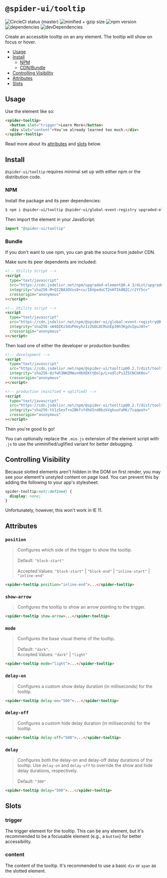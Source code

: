 # `@spider-ui/tooltip`

![CircleCI status (master)](https://badgen.net/circleci/github/geotrev/spider-ui/master) ![minified + gzip size](https://badgen.net/bundlephobia/minzip/@spider-ui/tooltip) ![npm version](https://badgen.net/npm/v/@spider-ui/tooltip) ![dependencies](https://badgen.net/david/dep/geotrev/spider-ui/packages/tooltip) ![devDependencies](https://badgen.net/david/dev/geotrev/spider-ui/packages/tooltip)

Create an accessible tooltip on an any element. The tooltip will show on focus or hover.

- [Usage](#usage)
- [Install](#install)
  - [NPM](#npm)
  - [CDN/Bundle](#cdn-bundle)
- [Controlling Visibility](#controlling-visibility)
- [Attributes](#attributes)
- [Slots](#slots)

## Usage

Use the element like so:

```html
<spider-tooltip>
  <button slot="trigger">Learn More</button>
  <div slot="content">You've already learned too much.</div>
</spider-tooltip>
```

Read more about its [attributes](#attributes) and [slots](#slots) below.

## Install

`@spider-ui/tooltip` requires minimal set up with either npm or the distribution code.

### NPM

Install the package and its peer dependencies:

```sh
$ npm i @spider-ui/tooltip @spider-ui/global-event-registry upgraded-element
```

Then import the element in your JavaScript:

```js
import "@spider-ui/tooltip"
```

### Bundle

If you don't want to use npm, you can grab the source from jsdelivr CDN.

Make sure its peer dependents are included:

```html
<!-- Utility Script -->
<script
  type="text/javascript"
  src="https://cdn.jsdelivr.net/npm/upgraded-element@0.4.3/dist/upgraded-element.min.js"
  integrity="sha256-M+QI2BA3OVos8+cu/I6VpedoCT2nH7Ik0B2C/r2Yf5c="
  crossorigin="anonymous"
></script>

<!-- Utility script -->
<script
  type="text/javascript"
  src="https://cdn.jsdelivr.net/npm/@spider-ui/global-event-registry@0.2.7/dist/global-event-registry.min.js"
  integrity="sha256-sW4QIKz3duPUoyhz1zZGOLDCMunEp30h3KgdsIpuJAY="
  crossorigin="anonymous"
></script>
```

Then load one of either the developer or production bundles:

```html
<!-- development -->
<script
  type="text/javascript"
  src="https://cdn.jsdelivr.net/npm/@spider-ui/tooltip@0.2.7/dist/tooltip.js"
  integrity="sha256-0zfwh3NHZMAu+HbXEKttDolp/L+odlcPs2Z5CNCbK0o="
  crossorigin="anonymous"
></script>

<!-- production (minified + uglified) -->
<script
  type="text/javascript"
  src="https://cdn.jsdelivr.net/npm/@spider-ui/tooltip@0.2.7/dist/tooltip.min.js"
  integrity="sha256-tV1z5exT+o2BkfsYdhUInd8bzkVghuuYaRK/7iqqwaY="
  crossorigin="anonymous"
></script>
```

Then you're good to go!

You can optionally replace the `.min.js` extension of the element script with `.js` to use the unminified/uglified variant for better debugging.

## Controlling Visibility

Because slotted elements aren't hidden in the DOM on first render, you may see your element's unstyled content on page load. You can prevent this by adding the following to your app's stylesheet:

```css
spider-tooltip:not(:defined) {
  display: none;
}
```

Unfortunately, however, this won't work in IE 11.

## Attributes

### `position`

> Configures which side of the trigger to show the tooltip.<br/><br/>Default: `"block-start"`<br/><br/>Accepted Values: `"block-start"` | `"block-end"` | `"inline-start"` | `"inline-end"`

```html
<spider-tooltip position="inline-end">...</spider-tooltip>
```

### `show-arrow`

> Configures the tooltip to show an arrow pointing to the trigger.

```html
<spider-tooltip show-arrow>...</spider-tooltip>
```

### `mode`

> Configures the base visual theme of the tooltip.<br/><br/>Default: `"dark"`.<br/>Accepted Values: `"dark"` | `"light"`

```html
<spider-tooltip mode="light">...</spider-tooltip>
```

### `delay-on`

> Configures a custom show delay duration (in milliseconds) for the tooltip.

```html
<spider-tooltip delay-on="500">...</spider-tooltip>
```

### `delay-off`

> Configures a custom hide delay duration (in milliseconds) for the tooltip.

```html
<spider-tooltip delay-off="500">...</spider-tooltip>
```

### `delay`

> Configures both the delay-on and delay-off delay durations of the tooltip. Use `delay-on` and `delay-off` to override the show and hide delay durations, respectively.<br/><br/>Default: `"300"`

```html
<spider-tooltip delay="500">...</spider-tooltip>
```

## Slots

### trigger

The trigger element for the tooltip. This can be any element, but it's recommended to be a focusable element (e.g., a `button`) for better accessibility.

### content

The content of the tooltip. It's recommended to use a basic `div` or `span` as the slotted element.
